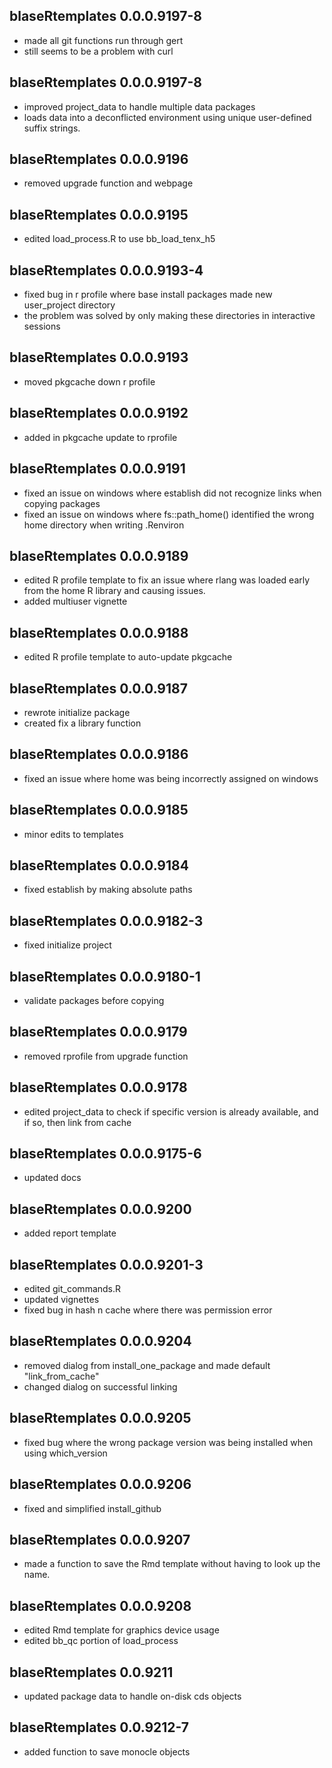 ## blaseRtemplates 0.0.0.9197-8
* made all git functions run through gert
* still seems to be a problem with curl

## blaseRtemplates 0.0.0.9197-8

* improved project_data to handle multiple data packages
* loads data into a deconflicted environment using unique user-defined suffix strings.

## blaseRtemplates 0.0.0.9196

* removed upgrade function and webpage

## blaseRtemplates 0.0.0.9195

* edited load_process.R to use bb_load_tenx_h5

## blaseRtemplates 0.0.0.9193-4

* fixed bug in r profile where base install packages made new user_project directory
* the problem was solved by only making these directories in interactive sessions

## blaseRtemplates 0.0.0.9193

* moved pkgcache down r profile

## blaseRtemplates 0.0.0.9192

* added in pkgcache update to rprofile

## blaseRtemplates 0.0.0.9191

* fixed an issue on windows where establish did not recognize links when copying packages
* fixed an issue on windows where fs::path_home() identified the wrong home directory when writing .Renviron

## blaseRtemplates 0.0.0.9189

* edited R profile template to fix an issue where rlang was loaded early from the home R library and causing issues.
* added multiuser vignette

## blaseRtemplates 0.0.0.9188

* edited R profile template to auto-update pkgcache

## blaseRtemplates 0.0.0.9187

* rewrote initialize package
* created fix a library function

## blaseRtemplates 0.0.0.9186

* fixed an issue where home was being incorrectly assigned on windows

## blaseRtemplates 0.0.0.9185

* minor edits to templates

## blaseRtemplates 0.0.0.9184

* fixed establish by making absolute paths

## blaseRtemplates 0.0.0.9182-3

* fixed initialize project

## blaseRtemplates 0.0.0.9180-1

* validate packages before copying

## blaseRtemplates 0.0.0.9179

* removed rprofile from upgrade function

## blaseRtemplates 0.0.0.9178

* edited project_data to check if specific version is already available, and if so, then link from cache

## blaseRtemplates 0.0.0.9175-6

* updated docs

## blaseRtemplates 0.0.0.9200

* added report template

## blaseRtemplates 0.0.0.9201-3

* edited git_commands.R
* updated vignettes
* fixed bug in hash n cache where there was permission error


## blaseRtemplates 0.0.0.9204

* removed dialog from install_one_package and made default "link_from_cache"
* changed dialog on successful linking

## blaseRtemplates 0.0.0.9205

* fixed bug where the wrong package version was being installed when using which_version

## blaseRtemplates 0.0.0.9206

* fixed and simplified install_github

## blaseRtemplates 0.0.0.9207

* made a function to save the Rmd template without having to look up the name.

## blaseRtemplates 0.0.0.9208

* edited Rmd template for graphics device usage
* edited bb_qc portion of load_process


## blaseRtemplates 0.0.9211

* updated package data to handle on-disk cds objects

## blaseRtemplates 0.0.9212-7

* added function to save monocle objects
